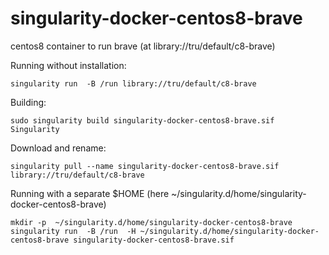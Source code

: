 # singularity-docker-centos8-brave
centos8 container to run brave (at library://tru/default/c8-brave)


Running without installation:
```
singularity run  -B /run library://tru/default/c8-brave
```
Building:
```
sudo singularity build singularity-docker-centos8-brave.sif  Singularity
```
Download and rename:
```
singularity pull --name singularity-docker-centos8-brave.sif library://tru/default/c8-brave
```
Running with a separate $HOME  (here ~/singularity.d/home/singularity-docker-centos8-brave)
```
mkdir -p  ~/singularity.d/home/singularity-docker-centos8-brave
singularity run  -B /run  -H ~/singularity.d/home/singularity-docker-centos8-brave singularity-docker-centos8-brave.sif
```
